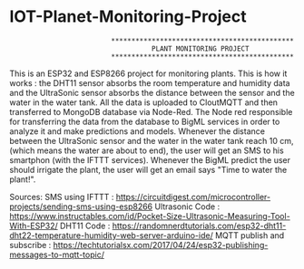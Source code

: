 # IOT-Planet-Monitoring-Project
   
                             ********************************************* 
                                       PLANT MONITORING PROJECT
                             ********************************************* 

   This is an ESP32 and ESP8266 project for monitoring plants.
   This is how it works : the DHT11 sensor absorbs the room temperature and humidity
   data and the UltraSonic sensor absorbs the distance between the sensor and the water
   in the water tank. All the data is uploaded to CloutMQTT and then transferred to MongoDB
   database via Node-Red.
   The Node red responsible for transferring the data from the database to BigML services 
   in order to analyze it and make predictions and models.
   Whenever the distance between the UltraSonic sensor and the water in the water tank reach 10 cm,
   (which means the water are about to end), the user will get an SMS to his smartphon (with the IFTTT services).
   Whenever the BigML predict the user should irrigate the plant, the user will get an email says 
   "Time to water the plant!". 
   
   Sources:
   SMS using IFTTT : https://circuitdigest.com/microcontroller-projects/sending-sms-using-esp8266
   Ultrasonic Code : https://www.instructables.com/id/Pocket-Size-Ultrasonic-Measuring-Tool-With-ESP32/
   DHT11 Code : https://randomnerdtutorials.com/esp32-dht11-dht22-temperature-humidity-web-server-arduino-ide/
   MQTT publish and subscribe : https://techtutorialsx.com/2017/04/24/esp32-publishing-messages-to-mqtt-topic/
